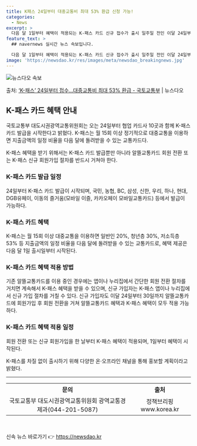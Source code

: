 ```yaml
---
title: K패스 24일부터 대중교통비 최대 53% 환급 신청 가능!
categories:
  - News
excerpt: >
  다음 달 1일부터 혜택이 적용되는 K-패스 카드 신규 접수가 출시 일주일 전인 이달 24일부터 시작된다. 국…
feature_text: >
  ## navernews 실시간 뉴스 속보입니다.

  다음 달 1일부터 혜택이 적용되는 K-패스 카드 신규 접수가 출시 일주일 전인 이달 24일부터 시작된다. 국…
image: 'https://newsdao.kr/res/images/meta/newsdao_breakingnews.jpg'
---
```


![뉴스다오 속보](https://newsdao.kr/res/images/meta/newsdao_breakingnews.jpg)

<p>출처: <a href="https://newsdao.kr/3641" rel="dofollow">‘K-패스’ 24일부터 접수…대중교통비 최대 53% 환급 - 국토교통부</a> | 뉴스다오</p>

<h2 data-ke-size="size26">K-패스 카드 혜택 안내</h2>
국토교통부 대도시권광역교통위원회는 오는 24일부터 협업 카드사 10곳과 함께 K-패스 카드 발급을 시작한다고 밝혔다. K-패스는 월 15회 이상 정기적으로 대중교통을 이용하면 지출금액의 일정 비율을 다음 달에 돌려받을 수 있는 교통카드다.

<p data-ke-size="size16">K-패스 혜택을 받기 위해서는 K-패스 카드 발급뿐만 아니라 알뜰교통카드 회원 전환 또는 K-패스 신규 회원가입 절차를 반드시 거쳐야 한다.</p>

<h3 data-ke-size="size24">K-패스 카드 발급 일정</h3>
24일부터 K-패스 카드 발급이 시작되며, 국민, 농협, BC, 삼성, 신한, 우리, 하나, 현대, DGB유페이, 이동의 즐거움(모바일 이즐, 카카오페이 모바일교통카드) 등에서 발급이 가능하다.

<h3 data-ke-size="size24">K-패스 카드 혜택</h3>
K-패스는 월 15회 이상 대중교통을 이용하면 일반인 20%, 청년층 30%, 저소득층 53% 등 지출금액의 일정 비율을 다음 달에 돌려받을 수 있는 교통카드로, 혜택 제공은 다음 달 1일 출시일부터 시작된다.

<h3 data-ke-size="size24">K-패스 카드 혜택 적용 방법</h3>
기존 알뜰교통카드를 이용 중인 경우에는 앱이나 누리집에서 간단한 회원 전환 절차를 거치면 계속해서 K-패스 혜택을 받을 수 있으며, 신규 가입자는 K-패스 앱이나 누리집에서 신규 가입 절차를 거칠 수 있다. 신규 가입자도 이달 24일부터 30일까지 알뜰교통카드에 회원가입 후 회원 전환을 거쳐 알뜰교통카드 혜택과 K-패스 혜택이 모두 적용 가능하다.

<h3 data-ke-size="size24">K-패스 카드 혜택 적용 일정</h3>
회원 전환 또는 신규 회원가입을 한 날부터 K-패스 혜택이 적용되며, 1일부터 혜택이 시작된다.

<p data-ke-size="size16">K-패스를 차질 없이 출시하기 위해 다양한 온·오프라인 채널을 통해 홍보할 계획이라고 밝혔다.</p>

<hr>

<table>
  <tr>
    <th>문의</th>
    <th>출처</th>
  </tr>
  <tr>
    <td style="text-align: center; height: 17px;">국토교통부 대도시권광역교통위원회 광역교통경제과(044-201-5087)</td>
    <td style="text-align: center; height: 17px;">정책브리핑 www.korea.kr</td>
  </tr>
</table>

<p data-ke-size="size16">&nbsp;</p> 

신속 뉴스 바로가기 👉 <a href="https://newsdao.kr" rel="dofollow">https://newsdao.kr</a>


